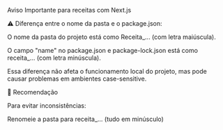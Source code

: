Aviso Importante para receitas com Next.js

⚠️ Diferença entre o nome da pasta e o package.json:

O nome da pasta do projeto está como Receita_... (com letra maiúscula).

O campo "name" no package.json e package-lock.json está como receita_... (com letra minúscula).

Essa diferença não afeta o funcionamento local do projeto, mas pode causar problemas em ambientes case-sensitive.

🔧 Recomendação

Para evitar inconsistências:

  Renomeie a pasta para receita_... (tudo em minúsculo)

